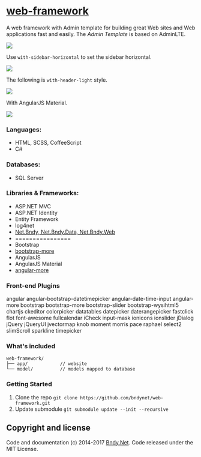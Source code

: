 # [web-framework](https://github.com/bndynet/angular-more)

A web framework with Admin template for building great Web sites and Web applications fast and easily. The *Admin Template* is based on AdminLTE. 

![](https://raw.githubusercontent.com/BndyNet/web-framework/master/screenshots/home.png)

Use `with-sidebar-horizontal` to set the sidebar horizontal.

![](https://raw.githubusercontent.com/BndyNet/web-framework/master/screenshots/home-sidebar-horizontal.png)

The following is `with-header-light` style.

![](https://raw.githubusercontent.com/BndyNet/web-framework/master/screenshots/home-header-light.png)

With AngularJS Material.

![](https://raw.githubusercontent.com/BndyNet/web-framework/master/screenshots/angularjs-material.png)

### Languages:
 - HTML, SCSS, CoffeeScript
 - C#

### Databases:
 - SQL Server

### Libraries & Frameworks:
 - ASP.NET MVC
 - ASP.NET Identity
 - Entity Framework
 - log4net
 - [Net.Bndy, Net.Bndy.Data, Net.Bndy.Web](https://github.com/BndyNet/lib)
 - ================
 - Bootstrap
 - [bootstrap-more](https://github.com/bndynet/bootstrap-more)
 - AngularJS
 - AngularJS Material
 - [angular-more](https://github.com/bndynet/angular-more)

### Front-end Plugins

angular angular-bootstrap-datetimepicker angular-date-time-input angular-more bootstrap bootstrap-more bootstrap-slider bootstrap-wysihtml5 chartjs ckeditor colorpicker datatables datepicker daterangepicker fastclick flot font-awesome fullcalendar iCheck input-mask ionicons ionslider jDialog jQuery jQueryUI jvectormap knob moment morris pace raphael select2 slimScroll sparkline timepicker

### What's included


```
web-framework/
├── app/            // website
└── model/          // models mapped to database
```


### Getting Started

1. Clone the repo
    `git clone https://github.com/bndynet/web-framework.git`
2. Update submodule
    `git submodule update --init --recursive`



## Copyright and license



Code and documentation (c) 2014-2017 [Bndy.Net](http://www.bndy.net). Code released under the MIT License. 
